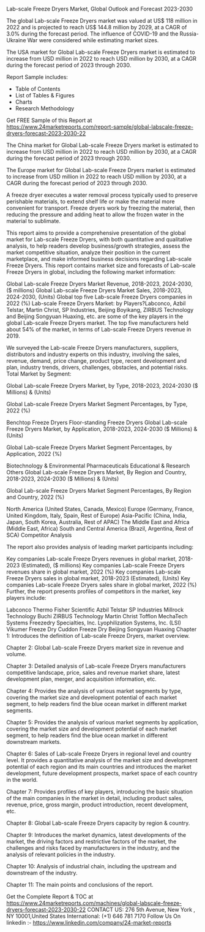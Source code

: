 Lab-scale Freeze Dryers Market, Global Outlook and Forecast 2023-2030

The global Lab-scale Freeze Dryers market was valued at US$ 118 million in 2022 and is projected to reach US$ 144.8 million by 2029, at a CAGR of 3.0% during the forecast period. The influence of COVID-19 and the Russia-Ukraine War were considered while estimating market sizes.

The USA market for Global Lab-scale Freeze Dryers market is estimated to increase from USD million in 2022 to reach USD million by 2030, at a CAGR during the forecast period of 2023 through 2030.

Report Sample includes:
- Table of Contents
- List of Tables & Figures
- Charts
- Research Methodology

Get FREE Sample of this Report at https://www.24marketreports.com/report-sample/global-labscale-freeze-dryers-forecast-2023-2030-22

The China market for Global Lab-scale Freeze Dryers market is estimated to increase from USD million in 2022 to reach USD million by 2030, at a CAGR during the forecast period of 2023 through 2030.

The Europe market for Global Lab-scale Freeze Dryers market is estimated to increase from USD million in 2022 to reach USD million by 2030, at a CAGR during the forecast period of 2023 through 2030.

A freeze dryer executes a water removal process typically used to preserve perishable materials, to extend shelf life or make the material more convenient for transport. Freeze dryers work by freezing the material, then reducing the pressure and adding heat to allow the frozen water in the material to sublimate.

This report aims to provide a comprehensive presentation of the global market for Lab-scale Freeze Dryers, with both quantitative and qualitative analysis, to help readers develop business/growth strategies, assess the market competitive situation, analyze their position in the current marketplace, and make informed business decisions regarding Lab-scale Freeze Dryers. This report contains market size and forecasts of Lab-scale Freeze Dryers in global, including the following market information:

Global Lab-scale Freeze Dryers Market Revenue, 2018-2023, 2024-2030, ($ millions)
Global Lab-scale Freeze Dryers Market Sales, 2018-2023, 2024-2030, (Units)
Global top five Lab-scale Freeze Dryers companies in 2022 (%)
Lab-scale Freeze Dryers Market: by Players?Labconco, Azbil Telstar, Martin Christ, SP Industries, Beijing Boyikang, ZIRBUS Technology and Beijing Songyuan Huaxing, etc. are some of the key players in the global Lab-scale Freeze Dryers market. The top five manufacturers held about 54% of the market, in terms of Lab-scale Freeze Dryers revenue in 2019.

We surveyed the Lab-scale Freeze Dryers manufacturers, suppliers, distributors and industry experts on this industry, involving the sales, revenue, demand, price change, product type, recent development and plan, industry trends, drivers, challenges, obstacles, and potential risks. Total Market by Segment:

Global Lab-scale Freeze Dryers Market, by Type, 2018-2023, 2024-2030 ($ Millions) & (Units)

Global Lab-scale Freeze Dryers Market Segment Percentages, by Type, 2022 (%)

Benchtop Freeze Dryers
Floor-standing Freeze Dryers
Global Lab-scale Freeze Dryers Market, by Application, 2018-2023, 2024-2030 ($ Millions) & (Units)

Global Lab-scale Freeze Dryers Market Segment Percentages, by Application, 2022 (%)

Biotechnology & Environmental
Pharmaceuticals
Educational & Research
Others
Global Lab-scale Freeze Dryers Market, By Region and Country, 2018-2023, 2024-2030 ($ Millions) & (Units)

Global Lab-scale Freeze Dryers Market Segment Percentages, By Region and Country, 2022 (%)

North America (United States, Canada, Mexico)
Europe (Germany, France, United Kingdom, Italy, Spain, Rest of Europe)
Asia-Pacific (China, India, Japan, South Korea, Australia, Rest of APAC)
The Middle East and Africa (Middle East, Africa)
South and Central America (Brazil, Argentina, Rest of SCA)
Competitor Analysis

The report also provides analysis of leading market participants including:

Key companies Lab-scale Freeze Dryers revenues in global market, 2018-2023 (Estimated), ($ millions)
Key companies Lab-scale Freeze Dryers revenues share in global market, 2022 (%)
Key companies Lab-scale Freeze Dryers sales in global market, 2018-2023 (Estimated), (Units)
Key companies Lab-scale Freeze Dryers sales share in global market, 2022 (%)
Further, the report presents profiles of competitors in the market, key players include:

Labconco
Thermo Fisher Scientific
Azbil Telstar
SP Industries
Millrock Technology
Buchi
ZIRBUS Technology
Martin Christ
Tofflon
MechaTech Systems
Freezedry Specialties, Inc.
Lyophilization Systems, Inc. (LSI)
Vikumer Freeze Dry
Cuddon Freeze Dry
Beijing Songyuan Huaxing
Chapter 1: Introduces the definition of Lab-scale Freeze Dryers, market overview.

Chapter 2: Global Lab-scale Freeze Dryers market size in revenue and volume.

Chapter 3: Detailed analysis of Lab-scale Freeze Dryers manufacturers competitive landscape, price, sales and revenue market share, latest development plan, merger, and acquisition information, etc.

Chapter 4: Provides the analysis of various market segments by type, covering the market size and development potential of each market segment, to help readers find the blue ocean market in different market segments.

Chapter 5: Provides the analysis of various market segments by application, covering the market size and development potential of each market segment, to help readers find the blue ocean market in different downstream markets.

Chapter 6: Sales of Lab-scale Freeze Dryers in regional level and country level. It provides a quantitative analysis of the market size and development potential of each region and its main countries and introduces the market development, future development prospects, market space of each country in the world.

Chapter 7: Provides profiles of key players, introducing the basic situation of the main companies in the market in detail, including product sales, revenue, price, gross margin, product introduction, recent development, etc.

Chapter 8: Global Lab-scale Freeze Dryers capacity by region & country.

Chapter 9: Introduces the market dynamics, latest developments of the market, the driving factors and restrictive factors of the market, the challenges and risks faced by manufacturers in the industry, and the analysis of relevant policies in the industry.

Chapter 10: Analysis of industrial chain, including the upstream and downstream of the industry.

Chapter 11: The main points and conclusions of the report.

Get the Complete Report & TOC at https://www.24marketreports.com/machines/global-labscale-freeze-dryers-forecast-2023-2030-22
CONTACT US:
276 5th Avenue, New York , NY 10001,United States
International: (+1) 646 781 7170
Follow Us On linkedin :- https://www.linkedin.com/company/24-market-reports
